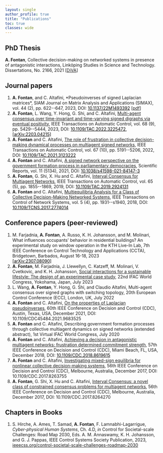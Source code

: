 ```yaml
---
layout: single
author_profile: true
title: "Publications"
toc: true
classes: wide
---
```


## PhD Thesis 
**A. Fontan**, Collective decision-making on networked systems in presence of antagonistic interactions, Linköping Studies in Science and Technology. Dissertations, No. 2166, 2021
[[DiVA](http://liu.diva-portal.org/smash/record.jsf?pid=diva2%3A1585664&dswid=-8741)]

<!-- ## Manuscripts -->


## Journal papers 
<ol id="customlistjournal" style="counter-reset: elementcounter 7;">
<li> <b>A. Fontan</b>, and C. Altafini, *Pseudoinverses of signed Laplacian matrices*, SIAM Journal on Matrix Analysis and Applications (SIMAX), vol. 44 (2), pp. 622--647, 2023, DOI: <a href="https://doi.org/10.1137/22M1493392" style="color:black">10.1137/22M1493392</a>
[<a href="/papers/journals/Fontan2021Pseudoinverses.pdf">pdf</a>]
</li>

<li> <b>A. Fontan</b>, L. Wang, Y. Hong, G. Shi, and C. Altafini, <a href="/papers/journals/Fontan2022MAS.pdf">Multi-agent consensus over time-invariant and time-varying signed digraphs via eventual positivity</a>, IEEE Transactions on Automatic Control, vol. 68 (9), pp. 5429--5444, 2023, DOI: <a href="https://ieeexplore.ieee.org/document/9965602" style="color:black">10.1109/TAC.2022.3225472</a>, <a href="https://arxiv.org/abs/2203.04215" style="color:black">[arXiv:2203.04215]</a></li>

<li> <b>A. Fontan</b> and C. Altafini, <a href="/papers/journals/Fontan2021RoleFrustration.pdf">The role of frustration in collective decision-making dynamical processes on multiagent signed networks</a>, IEEE Transactions on Automatic Control, vol. 67 (10), pp. 5191--5206, 2022, DOI: <a href="https://ieeexplore.ieee.org/document/9591259" style="color:black">10.1109/TAC.2021.3123222</a></li>

<li> <b>A. Fontan</b> and C. Altafini, <a href="/papers/journals/Fontan2021Signed.pdf">A signed network perspective on the government formation process in parliamentary democracies</a>, Scientific Reports, vol. 11 (5134), 2021, DOI: <a href="https://www.nature.com/articles/s41598-021-84147-3" style="color:black">10.1038/s41598-021-84147-3</a></li>

<li> <b>A. Fontan</b>, G. Shi, X. Hu and C. Altafini, <a href="/papers/journals/Fontan2019Interval.pdf">Interval Consensus for Multiagent Networks</a>, IEEE Transactions on Automatic Control, vol. 65 (5), pp. 1855--1869, 2019,
DOI: <a href="https://ieeexplore.ieee.org/document/8742903" style="color:black">10.1109/TAC.2019.2924131</a></li>

<li> <b>A. Fontan</b> and C. Altafini, <a href="/papers/journals/Fontan2018MultiEquilibria.pdf">Multiequilibria Analysis for a Class of Collective Decision-Making Networked Systems</a>, IEEE Transactions on Control of Network Systems, vol. 5 (4), pp. 1931--s1940, 2018, DOI: <a href="https://ieeexplore.ieee.org/document/8110687" style="color:black">10.1109/TCNS.2017.2774014</a></li>
</ol>



## Conference papers  (peer-reviewed)

<ol id="customlistconference" style="counter-reset: elementcounter 9;">
<li> M. Farjadnia, <b>A. Fontan</b>, A. Russo, K. H. Johansson, and M. Molinari, What influences occupants' behavior in residential buildings? An experimental study on window operation in the KTH Live-In Lab, 7th IEEE Conference on Control Technology and Applications (CCTA), Bridgetown, Barbados, August 16-18, 2023 <br>
<a href="https://arxiv.org/abs/2307.08090" style="color:black">[arXiv:2307.08090]</a></li>

<li> <b>A. Fontan</b>, M. Farjadnia, J. Llewellyn, C. Katzeff, M. Molinari, V. Cvetkovic, and K. H. Johansson, <a href="/papers/conferences/Fontan2023Social.pdf">Social interactions for a sustainable lifestyle: The design of an experimental case study</a>, 22nd IFAC World Congress, Yokohama, Japan, July 2023</li>

<li> L. Wang, <b>A. Fontan</b>, Y. Hong, G. Shi, and Claudio Altafini, Multi-agent consensus over signed graphs with switching topology, 20th European Control Conference (ECC), London, UK, July 2022</li>

<li> <b>A. Fontan</b> and C. Altafini, <a href="https://ieeexplore.ieee.org/document/9683525">On the properties of Laplacian pseudoinverses</a>, 60th IEEE Conference on Decision and Control (CDC), Austin, Texas, USA, December 2021, DOI: 10.1109/CDC45484.2021.9683525</li>

<li> <b>A. Fontan</b> and C. Altafini, Describing government formation processes through collective multiagent dynamics on signed networks (extended abstract), 1st Virtual IFAC World Congress, July 2020</li>

<li> <b>A. Fontan</b> and C. Altafini, <a href="/papers/conferences/Fontan2018Achieving.pdf">Achieving a decision in antagonistic multiagent networks: frustration determined commitment strength</a>, 57th IEEE Conference on Decision and Control (CDC), Miami Beach, FL, USA, December 2018, DOI: <a href="https://ieeexplore.ieee.org/document/8619615" style="color:black">10.1109/CDC.2018.8619615</a></li>

<li> <b>A. Fontan</b> and C. Altafini, <a href="https://ieeexplore.ieee.org/document/8263755">Investigating mixed-sign equilibria for nonlinear collective decision-making systems</a>, 56th IEEE Conference on Decision and Control (CDC), Melbourne, Australia, December 2017, DOI: 10.1109/CDC.2017.8263755</li>

<li> <b>A. Fontan</b>, G. Shi, X. Hu and C. Altafini, <a href="https://ieeexplore.ieee.org/document/8264270">Interval Consensus: a novel class of constrained consensus problems for multiagent networks</a>, 56th IEEE Conference on Decision and Control (CDC), Melbourne, Australia, December 2017, DOI: 10.1109/CDC.2017.8264270</li>
</ol>

## Chapters in Books

1. S. Hirche, A. Ames, T. Samad, **A. Fontan**, F. Lamnabhi-Lagarrigue, *Cyber-physical Human Systems*, Ch. 4.D, *in* Control for Societal-scale Challenges: Road Map 2030, Eds. A. M. Annaswamy, K. H. Johansson, and G. J. Pappas, IEEE Control Systems Society Publication, 2023, [ieeecss.org/control-societal-scale-challenges-roadmap-2030](https://ieeecss.org/control-societal-scale-challenges-road-map-2030)
